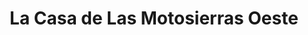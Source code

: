 ---
title: "La Casa de Las Motosierras Oeste"
url: /la-chorrera/la-casa-de-las-motosierras-oeste/
shop: general
---